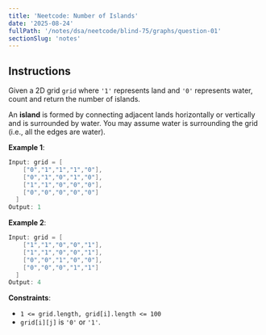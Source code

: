 ```yaml
---
title: 'Neetcode: Number of Islands'
date: '2025-08-24'
fullPath: '/notes/dsa/neetcode/blind-75/graphs/question-01'
sectionSlug: 'notes'
---
```


## Instructions

Given a 2D grid `grid` where `'1'` represents land and `'0'` represents water, count and return the number of islands.

An **island** is formed by connecting adjacent lands horizontally or vertically and is surrounded by water. You may assume water is surrounding the grid (i.e., all the edges are water).

**Example 1**:

```java
Input: grid = [
    ["0","1","1","1","0"],
    ["0","1","0","1","0"],
    ["1","1","0","0","0"],
    ["0","0","0","0","0"]
  ]
Output: 1
```

**Example 2**:

```java
Input: grid = [
    ["1","1","0","0","1"],
    ["1","1","0","0","1"],
    ["0","0","1","0","0"],
    ["0","0","0","1","1"]
  ]
Output: 4
```

**Constraints**:

- `1 <= grid.length, grid[i].length <= 100`
- `grid[i][j]` is `'0'` or `'1'`.
